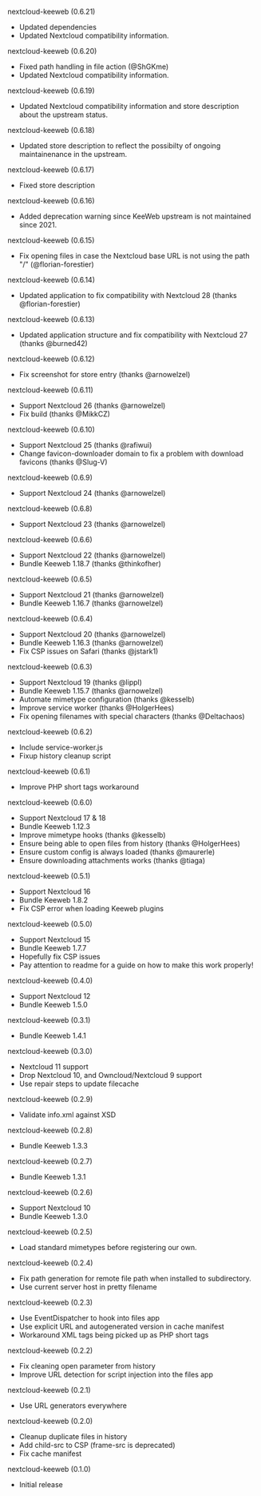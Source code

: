 nextcloud-keeweb (0.6.21)
* Updated dependencies
* Updated Nextcloud compatibility information.

nextcloud-keeweb (0.6.20)
* Fixed path handling in file action (@ShGKme)
* Updated Nextcloud compatibility information.

nextcloud-keeweb (0.6.19)
* Updated Nextcloud compatibility information and store description about the upstream status.

nextcloud-keeweb (0.6.18)
* Updated store description to reflect the possibilty of ongoing maintainenance in the upstream.

nextcloud-keeweb (0.6.17)
* Fixed store description

nextcloud-keeweb (0.6.16)
* Added deprecation warning since KeeWeb upstream is not maintained since 2021.

nextcloud-keeweb (0.6.15)
* Fix opening files in case the Nextcloud base URL is not using the path "/" (@florian-forestier)

nextcloud-keeweb (0.6.14)
* Updated application to fix compatibility with Nextcloud 28 (thanks @florian-forestier)

nextcloud-keeweb (0.6.13)
* Updated application structure and fix compatibility with Nextcloud 27 (thanks @burned42)

nextcloud-keeweb (0.6.12)
* Fix screenshot for store entry (thanks @arnowelzel)

nextcloud-keeweb (0.6.11)
* Support Nextcloud 26 (thanks @arnowelzel)
* Fix build (thanks @MikkCZ)

nextcloud-keeweb (0.6.10)
* Support Nextcloud 25 (thanks @rafiwui)
* Change favicon-downloader domain to fix a problem with download favicons (thanks @Slug-V)

nextcloud-keeweb (0.6.9)
* Support Nextcloud 24 (thanks @arnowelzel)

nextcloud-keeweb (0.6.8)
* Support Nextcloud 23 (thanks @arnowelzel)

nextcloud-keeweb (0.6.6)
* Support Nextcloud 22 (thanks @arnowelzel)
* Bundle Keeweb 1.18.7 (thanks @thinkofher)

nextcloud-keeweb (0.6.5)
* Support Nextcloud 21 (thanks @arnowelzel)
* Bundle Keeweb 1.16.7 (thanks @arnowelzel)

nextcloud-keeweb (0.6.4)
* Support Nextcloud 20 (thanks @arnowelzel)
* Bundle Keeweb 1.16.3 (thanks @arnowelzel)
* Fix CSP issues on Safari (thanks @jstark1)

nextcloud-keeweb (0.6.3)
* Support Nextcloud 19 (thanks @lippl)
* Bundle Keeweb 1.15.7 (thanks @arnowelzel)
* Automate mimetype configuration (thanks @kesselb)
* Improve service worker (thanks @HolgerHees)
* Fix opening filenames with special characters (thanks @Deltachaos)

nextcloud-keeweb (0.6.2)
* Include service-worker.js
* Fixup history cleanup script

nextcloud-keeweb (0.6.1)
* Improve PHP short tags workaround

nextcloud-keeweb (0.6.0)
* Support Nextcloud 17 & 18
* Bundle Keeweb 1.12.3
* Improve mimetype hooks (thanks @kesselb)
* Ensure being able to open files from history (thanks @HolgerHees)
* Ensure custom config is always loaded (thanks @maurerle)
* Ensure downloading attachments works (thanks @tiaga)

nextcloud-keeweb (0.5.1)
* Support Nextcloud 16
* Bundle Keeweb 1.8.2
* Fix CSP error when loading Keeweb plugins

nextcloud-keeweb (0.5.0)
* Support Nextcloud 15
* Bundle Keeweb 1.7.7
* Hopefully fix CSP issues
* Pay attention to readme for a guide on how to make this work properly!

nextcloud-keeweb (0.4.0)
* Support Nextcloud 12
* Bundle Keeweb 1.5.0

nextcloud-keeweb (0.3.1)
* Bundle Keeweb 1.4.1

nextcloud-keeweb (0.3.0)
* Nextcloud 11 support
* Drop Nextcloud 10, and Owncloud/Nextcloud 9 support
* Use repair steps to update filecache

nextcloud-keeweb (0.2.9)
* Validate info.xml against XSD

nextcloud-keeweb (0.2.8)
* Bundle Keeweb 1.3.3

nextcloud-keeweb (0.2.7)
* Bundle Keeweb 1.3.1

nextcloud-keeweb (0.2.6)
* Support Nextcloud 10
* Bundle Keeweb 1.3.0

nextcloud-keeweb (0.2.5)
* Load standard mimetypes before registering our own.

nextcloud-keeweb (0.2.4)
* Fix path generation for remote file path when installed to subdirectory.
* Use current server host in pretty filename

nextcloud-keeweb (0.2.3)
* Use EventDispatcher to hook into files app
* Use explicit URL and autogenerated version in cache manifest
* Workaround XML tags being picked up as PHP short tags

nextcloud-keeweb (0.2.2)
* Fix cleaning open parameter from history
* Improve URL detection for script injection into the files app

nextcloud-keeweb (0.2.1)
* Use URL generators everywhere

nextcloud-keeweb (0.2.0)
* Cleanup duplicate files in history
* Add child-src to CSP (frame-src is deprecated)
* Fix cache manifest

nextcloud-keeweb (0.1.0)
* Initial release
